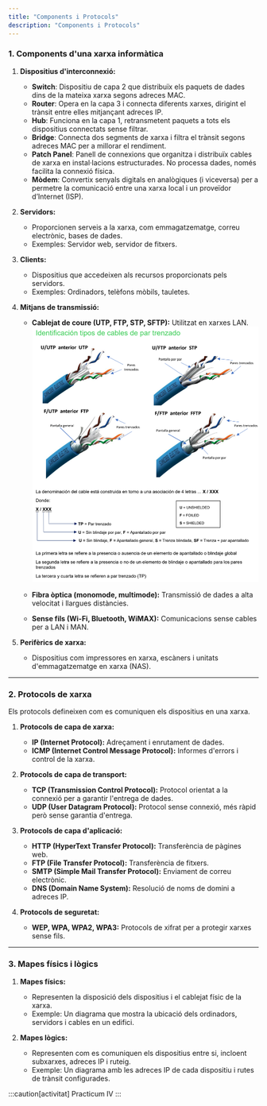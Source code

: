 ```yaml
---
title: "Components i Protocols"
description: "Components i Protocols"
---
```


### **1. Components d'una xarxa informàtica**

1. **Dispositius d'interconnexió:**
   - **Switch**: Dispositiu de capa 2 que distribuïx els paquets de dades dins de la mateixa xarxa segons adreces MAC.  
   - **Router**: Opera en la capa 3 i connecta diferents xarxes, dirigint el trànsit entre elles mitjançant adreces IP.  
   - **Hub**: Funciona en la capa 1, retransmetent paquets a tots els dispositius connectats sense filtrar.  
   - **Bridge**: Connecta dos segments de xarxa i filtra el trànsit segons adreces MAC per a millorar el rendiment.  
   - **Patch Panel**: Panell de connexions que organitza i distribuïx cables de xarxa en instal·lacions estructurades. No processa dades, només facilita la connexió física.  
   - **Mòdem**: Convertix senyals digitals en analògiques (i viceversa) per a permetre la comunicació entre una xarxa local i un proveïdor d’Internet (ISP).  

2. **Servidors:**
   - Proporcionen serveis a la xarxa, com emmagatzematge, correu electrònic, bases de dades.
   - Exemples: Servidor web, servidor de fitxers.

3. **Clients:**
   - Dispositius que accedeixen als recursos proporcionats pels servidors.
   - Exemples: Ordinadors, telèfons mòbils, tauletes.

4. **Mitjans de transmissió:**
   - **Cablejat de coure (UTP, FTP, STP, SFTP):** Utilitzat en xarxes LAN.
![cables](../../../../assets/ut1/ut12-cables.png)

   - **Fibra òptica (monomode, multimode):** Transmissió de dades a alta velocitat i llargues distàncies.
   - **Sense fils (Wi-Fi, Bluetooth, WiMAX):** Comunicacions sense cables per a LAN i MAN.

1. **Perifèrics de xarxa:**
   - Dispositius com impressores en xarxa, escàners i unitats d'emmagatzematge en xarxa (NAS).

---

### **2. Protocols de xarxa**

Els protocols defineixen com es comuniquen els dispositius en una xarxa.

1. **Protocols de capa de xarxa:**
   - **IP (Internet Protocol):** Adreçament i enrutament de dades.
   - **ICMP (Internet Control Message Protocol):** Informes d'errors i control de la xarxa.

2. **Protocols de capa de transport:**
   - **TCP (Transmission Control Protocol):** Protocol orientat a la connexió per a garantir l'entrega de dades.
   - **UDP (User Datagram Protocol):** Protocol sense connexió, més ràpid però sense garantia d'entrega.

3. **Protocols de capa d'aplicació:**
   - **HTTP (HyperText Transfer Protocol):** Transferència de pàgines web.
   - **FTP (File Transfer Protocol):** Transferència de fitxers.
   - **SMTP (Simple Mail Transfer Protocol):** Enviament de correu electrònic.
   - **DNS (Domain Name System):** Resolució de noms de domini a adreces IP.

4. **Protocols de seguretat:**
   - **WEP, WPA, WPA2, WPA3:** Protocols de xifrat per a protegir xarxes sense fils.

---

### **3. Mapes físics i lògics**

1. **Mapes físics:**
   - Representen la disposició dels dispositius i el cablejat físic de la xarxa.
   - Exemple: Un diagrama que mostra la ubicació dels ordinadors, servidors i cables en un edifici.

2. **Mapes lògics:**
   - Representen com es comuniquen els dispositius entre si, incloent subxarxes, adreces IP i ruteig.
   - Exemple: Un diagrama amb les adreces IP de cada dispositiu i rutes de trànsit configurades.

:::caution[activitat]
Practicum IV
:::
